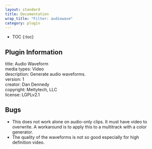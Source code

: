 ```yaml
---
layout: standard
title: Documentation
wrap_title: "Filter: audiowave"
category: plugin
---
```

* TOC
{:toc}

## Plugin Information

title: Audio Waveform  
media types:
Video  
description: Generate audio waveforms.  
version: 1  
creator: Dan Dennedy  
copyright: Meltytech, LLC  
license: LGPLv2.1  

## Bugs

* This does not work alone on audio-only clips. It must have video to overwrite. A workaround is to apply this to a multitrack with a color generator.
* The quality of the waveforms is not so good especially for high definition video.


